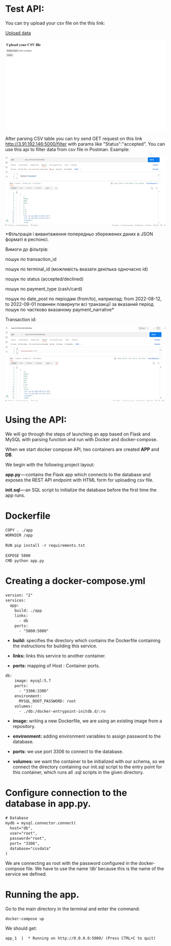 # Test API:
You can try upload your csv file on the this link: 

[Upload data](http://3.91.192.146:5000/)

![Upload csv](img/upload.png)

After parsing CSV table you can try send GET request on this link http://3.91.192.146:5000/filter with params like "Status":"accepted". You can use this api to filter data from csv file in Postman. Example:

![Postman](img/upload2.png)
    
*Фільтрація і вивантаження попередньо збережених даних в JSON форматі в респонсі.

Вимоги до фільтрів:

пошук по transaction_id

пошук по terminal_id (можливість вказати декілька одночасно id)

пошук по status (accepted/declined)

пошук по payment_type (cash/card)

пошук по date_post по періодам (from/to), наприклад: from 2022-08-12, to 2022-09-01 повинен повернути всі транзакції за вказаний період
пошук по частково вказаному payment_narrative*


Transaction id:

![Postman](img/TransactionId.png)


# Using the API:

We will go through the steps of launching an app based on Flask and MySQL with parsing function and run with Docker and docker-compose.

When we start docker compose API, two containers are created **APP** and **DB**.

We begin with the following project layout:

**app.py** — contains the Flask app which connects to the database and exposes the REST API endpoint with HTML form for uploading csv file.

**init.sql** — an SQL script to initialize the database before the first time the app runs.

# Dockerfile

```
COPY . ./app
WORKDIR /app

RUN pip install -r requirements.txt

EXPOSE 5000
CMD python app.py

```

# Creating a docker-compose.yml

```
version: "2"
services:
  app:
    build: ./app
    links:
      - db
    ports:
      - "5000:5000"

```

- **build:** specifies the directory which contains the Dockerfile containing the instructions for building this service.

- **links:** links this service to another container.

- **ports:** mapping of Host : Container ports.

```
db:
    image: mysql:5.7
    ports:
      - "3306:3306"
    environment:
      MYSQL_ROOT_PASSWORD: root
    volumes:
      - ./db:/docker-entrypoint-initdb.d/:ro

```

- **image:** writing a new Dockerfile, we are using an existing image from a repository.

- **environment:** adding environment variables to assign password to the database.

- **ports:** we use port 3306 to connect to the database.

- **volumes:** we want the container to be initialized with our schema, so we connect the directory containing our init.sql script to the entry point for this container, which runs all .sql scripts in the given directory.

# Configure connection to the database in app.py.

```
# Database
mydb = mysql.connector.connect(
  host="db",
  user="root",
  password="root",
  port= "3306",
  database="csvdata"
)

```

We are connecting as root with the password configured in the docker-compose file. We have to use the name ‘db’ because this is the name of the service we defined.

# Running the app.

Go to the main directory in the terminal and enter the command:

```
docker-compose up
```

We should get:

```
app_1  |  * Running on http://0.0.0.0:5000/ (Press CTRL+C to quit)

```

